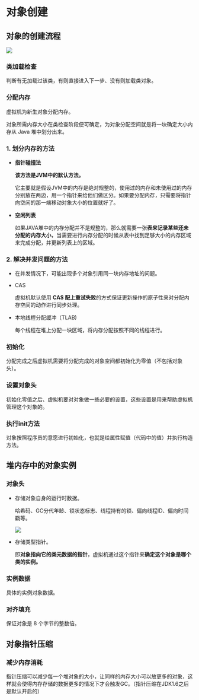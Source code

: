 # 对象创建

## 对象的创建流程

![](https://s2.loli.net/2025/05/29/vo6SudDje4VEkWC.png)

### 类加载检查

判断有无加载过该类，有则直接进入下一步、没有则加载类对象。

### 分配内存

虚拟机为新生对象分配内存。

对象所需内存大小在类检查阶段便可确定，为对象分配空间就是将一块确定大小内存从 Java 堆中划分出来。

### 1. 划分内存的方法

- **指针碰撞法**
  
    **该方法是JVM中的默认方法。**
    
    它主要就是假设JVM中的内存是绝对规整的，使用过的内存和未使用过的内存分别放在两边，用一个指针来给他们做区分。如果要分配内存，只需要将指针向空闲的那一端移动对象大小的位置就好了。
    
- **空闲列表**
  
    如果JAVA堆中的内存分配并不是规整的，那么就需要一张**表来记录某些还未分配的内存大小**，当需要进行内存分配的时候从表中找到足够大小的内存区域来完成分配，并更新列表上的区域。
    

### 2. 解决并发问题的方法

- 在并发情况下，可能出现多个对象引用同一块内存地址的问题。
- CAS
  
    虚拟机默认使用 **CAS 配上重试失败**的方式保证更新操作的原子性来对分配内存空间的动作进行同步处理。
    
- 本地线程分配缓冲（TLAB)
  
    每个线程在堆上分配一块区域，将内存分配按照不同的线程进行。
    

### 初始化

分配完成之后虚拟机需要将分配完成的对象空间都初始化为零值（不包括对象头）。

### 设置对象头

初始化零值之后、虚拟机要对对象做一些必要的设置，这些设置是用来帮助虚拟机管理这个对象的。

### 执行init方法

对象按照程序员的意愿进行初始化，也就是给属性赋值（代码中的值）并执行构造方法。

## 堆内存中的对象实例

### 对象头

- 存储对象自身的运行时数据。
  
    哈希码、GC分代年龄、锁状态标志、线程持有的锁、偏向线程ID、偏向时间戳等。
    
    ![](https://tc-cdn.flowus.cn/oss/04058f37-a074-411e-80c8-25bbe139e5b8/image.png?time=1748506500&token=8af73dd158bcbaeaab8fc99db6fe01c6bb66d48b096fb22fd150c069eeb05bf4&role=free)
    
- 存储类型指针。
  
    即**对象指向它的类元数据的指针**，虚拟机通过这个指针来**确定这个对象是哪个类的实例。**
    

### 实例数据

具体的实例对象数据。

### 对齐填充

保证对象是 8 个字节的整数倍。

## 对象指针压缩

### **减少内存消耗**

指针压缩可以减少每一个堆对象的大小，让同样的内存大小可以放更多的对象，这样就会使得内存存储的数据更多的情况下才会触发GC。（指针压缩在JDK1.6之后是默认开启的）